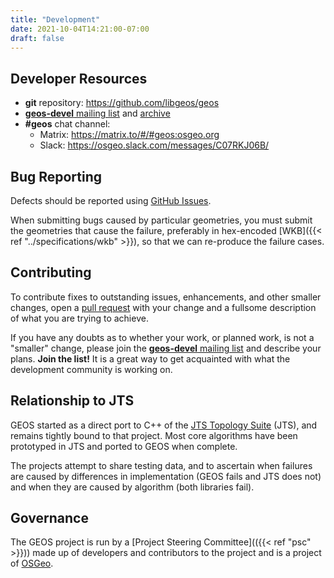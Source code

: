 ```yaml
---
title: "Development"
date: 2021-10-04T14:21:00-07:00
draft: false
---
```


## Developer Resources

* **git** repository: https://github.com/libgeos/geos
* [**geos-devel** mailing list](https://lists.osgeo.org/mailman/listinfo/geos-devel) and [archive](https://lists.osgeo.org/pipermail/geos-devel/)
* **#geos** chat channel:
  * Matrix: https://matrix.to/#/#geos:osgeo.org
  * Slack: https://osgeo.slack.com/messages/C07RKJ06B/


## Bug Reporting

Defects should be reported using [GitHub Issues](https://github.com/libgeos/geos/issues).

When submitting bugs caused by particular geometries, you must submit the geometries that cause the failure, preferably in hex-encoded [WKB]({{< ref "../specifications/wkb" >}}), so that we can re-produce the failure cases.


## Contributing

To contribute fixes to outstanding issues, enhancements, and other smaller changes, open a [pull request](https://github.com/libgeos/geos/pulls) with your change and a fullsome description of what you are trying to achieve.

If you have any doubts as to whether your work, or planned work, is not a "smaller" change, please join the [**geos-devel** mailing list](https://lists.osgeo.org/mailman/listinfo/geos-devel) and describe your plans. **Join the list!** It is a great way to get acquainted with what the development community is working on.


## Relationship to JTS

GEOS started as a direct port to C++ of the [JTS Topology Suite](http://tsusiatsoftware.net/jts/main.html) (JTS), and remains tightly bound to that project. Most core algorithms have been prototyped in JTS and ported to GEOS when complete.

The projects attempt to share testing data, and to ascertain when failures are caused by differences in implementation (GEOS fails and JTS does not) and when they are caused by algorithm (both libraries fail).


## Governance

The GEOS project is run by a [Project Steering Committee](({{< ref "psc" >}})) made up of developers and contributors to the project and is a project of [OSGeo](https://www.osgeo.org/projects/geos/).

